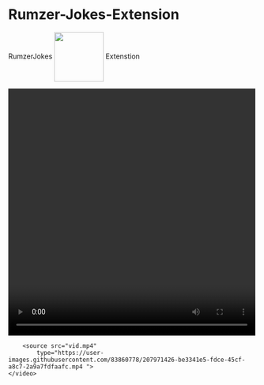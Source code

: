 # Rumzer-Jokes-Extension
RumzerJokes
<img align="center" src="https://i.ibb.co/BCVG733/logo.png" width="100" height="100">
Extenstion

<video width="500px" height="500px"
        controls="controls"/>
         
        <source src="vid.mp4"
            type="https://user-images.githubusercontent.com/83860778/207971426-be3341e5-fdce-45cf-a8c7-2a9a7fdfaafc.mp4 ">
    </video>


